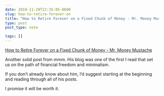 ```yaml
---
date: 2018-11-29T22:35:05-0600
slug: how-to-retire-forever-on
title: "How to Retire Forever on a Fixed Chunk of Money - Mr. Money Mustache"
type: post
post_type: note

tags: []
---
```

[How to Retire Forever on a Fixed Chunk of Money - Mr. Money Mustache](https://www.mrmoneymustache.com/2018/11/29/how-to-retire-forever-on-a-fixed-chunk-of-money/)


Another solid post from mmm. His blog was one of the first I read that set us on the path of financial freedom and minimalism.


If you don’t already know about him, I’d suggest starting at the beginning and reading through all of his posts.


I promise it will be worth it.



